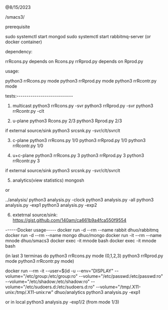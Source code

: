 @8/15/2023

/smacs3/

prerequisite

sudo systemctl start mongod
sudo systemctl start rabbitmq-server (or docker container)

dependency:

rrRcons.py depends on Rcons.py
rrRprod.py depends on Rprod.py

usage:

python3 rrRcons.py mode
python3 rrRprod.py mode
python3 rrRcontr.py mode


tests:----------------------------

1) multicast
python3 rrRcons.py -svr
python3 rrRprod.py -svr
python3 rrRcontr.py -clt


2) u-plane
python3 Rcons.py 2/3
python3 Rprod.py 2/3

if external source/sink
python3 srcsnk.py -svr/clt/svrclt

3) c-plane
python3 rrRcons.py 1/0
python3 rrRprod.py 1/0
python3 rrRcontr.py 1/0

4) u+c-plane
python3 rrRcons.py 3
python3 rrRprod.py 3
python3 rrRcontr.py 3

if external source/sink
python3 srcsnk.py -svr/clt/svrclt


5) analytics(view statistics)
mongosh

or

../analysis/
python3 analysis.py -clock
python3 analysis.py -all
python3 analysis.py -exp1
python3 analysis.py -exp2

6) extetrnal source/sink:
https://gist.github.com/140am/ca661b9a4fca550f9554


------Docker usage-----
docker run -d --rm --name rabbit dhuo/rabbitmq
docker run -d --rm --name mongo dhuo/mongo
docker run -it --rm --name mnode dhuo/smacs3
docker exec -it mnode bash
docker exec -it mnode bash

(in last 3 terminas do 
python3 rrRcons.py mode (0,1,2,3)
python3 rrRprod.py mode
python3 rrRcontr.py mode)

docker run --rm -it --user=$(id -u --env="DISPLAY" --volume="/etc/group:/etc/group:ro" --volume="/etc/passwd:/etc/passwd:ro" --volume="/etc/shadow:/etc/shadow:ro" --volume="/etc/sudoers.d:/etc/sudoers.d:ro" --volume="/tmp/.X11-unix:/tmp/.X11-unix:rw" dhuo/analytics python3 analysis.py -exp1

or in local
python3 analysis.py -exp1/2 (from mode 1/3)


